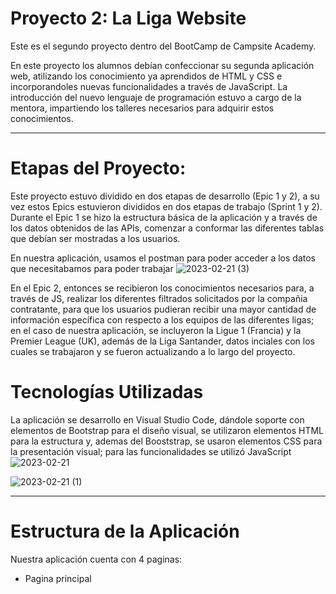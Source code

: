 # Proyecto 2: La Liga Website
Este es el segundo proyecto dentro del BootCamp de Campsite Academy.

En este proyecto los alumnos debían confeccionar su segunda aplicación web, atilizando los conocimiento ya aprendidos de HTML y CSS e incorporandoles nuevas funcionalidades a través de JavaScript. La introducción del nuevo lenguaje de programación estuvo a cargo de la mentora, impartiendo los talleres necesarios para adquirir estos conocimientos.

---
# Etapas del Proyecto:
Este proyecto estuvo dividido en dos etapas de desarrollo (Epic 1 y 2), a su vez estos Epics estuvieron divididos en dos etapas de trabajo (Sprint 1 y 2).
Durante el Epic 1 se hizo la estructura básica de la aplicación y a través de los datos obtenidos de las APIs, comenzar a conformar las diferentes tablas que debían ser mostradas a los usuarios.

En nuestra aplicación, usamos el postman para poder acceder a los datos que necesitabamos para poder trabajar
![2023-02-21 (3)](https://user-images.githubusercontent.com/122996393/220346264-7bd59844-7f09-4600-a491-14482a492f4d.png)

En el Epic 2, entonces se recibieron los conocimientos necesarios para, a través de JS, realizar los diferentes filtrados solicitados por la compañia contratante, para que los usuarios pudieran recibir una mayor cantidad de información específica con respecto a los equipos de las diferentes ligas; en el caso de nuestra aplicación, se incluyeron la Ligue 1 (Francia) y la Premier League (UK), además de la Liga Santander, datos inciales con los cuales se trabajaron y se fueron actualizando a lo largo del proyecto.

# Tecnologías Utilizadas
La aplicación se desarrollo en Visual Studio Code, dándole soporte con elementos de Bootstrap para el diseño visual, se utilizaron elementos HTML para la estructura y, ademas del Booststrap, se usaron elementos CSS para la presentación visual; para las funcionalidades se utilizó JavaScript
![2023-02-21](https://user-images.githubusercontent.com/122996393/220327038-76cea612-fba9-41f1-9f8f-0ed39bcf7b06.png)

![2023-02-21 (1)](https://user-images.githubusercontent.com/122996393/220346270-d82c7787-5595-4f97-ba63-c846e35630bf.png)

---
# Estructura de la Aplicación
Nuestra aplicación cuenta con 4 paginas:
- Pagina principal 
